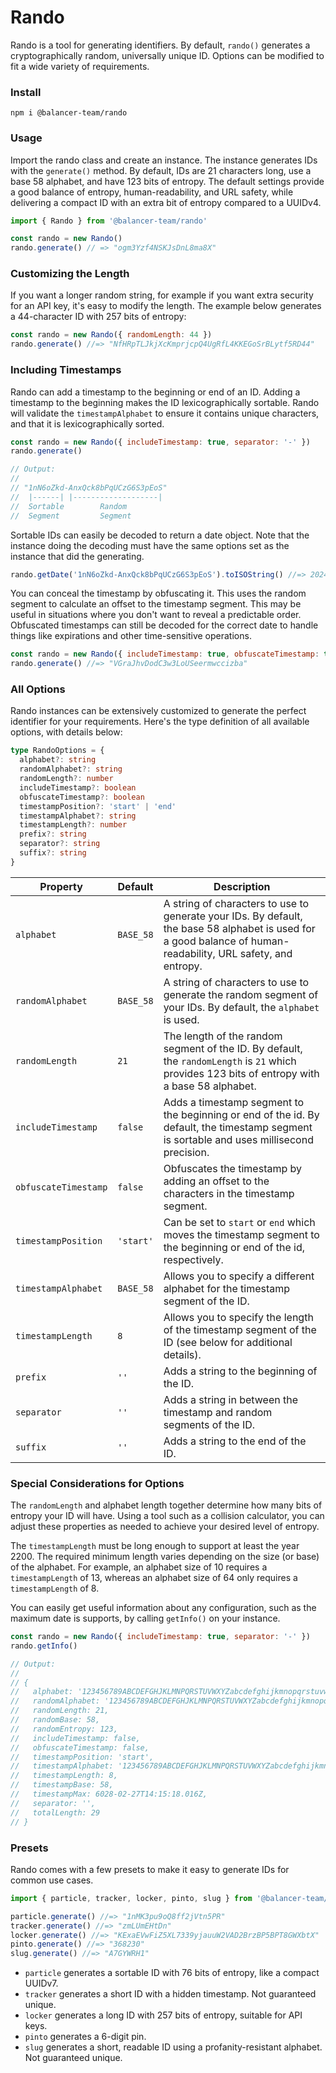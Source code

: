 # Rando

Rando is a tool for generating identifiers. By default, `rando()` generates a cryptographically random, universally unique ID. Options can be modified to fit a wide variety of requirements.

### Install

```
npm i @balancer-team/rando
```

### Usage

Import the rando class and create an instance. The instance generates IDs with the `generate()` method. By default, IDs are 21 characters long, use a base 58 alphabet, and have 123 bits of entropy. The default settings provide a good balance of entropy, human-readability, and URL safety, while delivering a compact ID with an extra bit of entropy compared to a UUIDv4.

```js
import { Rando } from '@balancer-team/rando'

const rando = new Rando()
rando.generate() // => "ogm3Yzf4NSKJsDnL8ma8X"
```

### Customizing the Length

If you want a longer random string, for example if you want extra security for an API key, it's easy to modify the length. The example below generates a 44-character ID with 257 bits of entropy:

```js
const rando = new Rando({ randomLength: 44 })
rando.generate() //=> "NfHRpTLJkjXcKmprjcpQ4UgRfL4KKEGoSrBLytf5RD44"
```

### Including Timestamps

Rando can add a timestamp to the beginning or end of an ID. Adding a timestamp to the beginning makes the ID lexicographically sortable. Rando will validate the `timestampAlphabet` to ensure it contains unique characters, and that it is lexicographically sorted.

```js
const rando = new Rando({ includeTimestamp: true, separator: '-' })
rando.generate()

// Output:
//
// "1nN6oZkd-AnxQck8bPqUCzG6S3pEoS"
//  |------| |-------------------|
//  Sortable        Random
//  Segment         Segment
```

Sortable IDs can easily be decoded to return a date object. Note that the instance doing the decoding must have the same options set as the instance that did the generating.

```js
rando.getDate('1nN6oZkd-AnxQck8bPqUCzG6S3pEoS').toISOString() //=> 2024-09-21T17:38:44.418Z
```

You can conceal the timestamp by obfuscating it. This uses the random segment to calculate an offset to the timestamp segment. This may be useful in situations where you don't want to reveal a predictable order. Obfuscated timestamps can still be decoded for the correct date to handle things like expirations and other time-sensitive operations.

```js
const rando = new Rando({ includeTimestamp: true, obfuscateTimestamp: true })
rando.generate() //=> "VGraJhvDodC3w3LoUSeermwccizba"
```

### All Options

Rando instances can be extensively customized to generate the perfect identifier for your requirements. Here's the type definition of all available options, with details below:

```ts
type RandoOptions = {
  alphabet?: string
  randomAlphabet?: string
  randomLength?: number
  includeTimestamp?: boolean
  obfuscateTimestamp?: boolean
  timestampPosition?: 'start' | 'end'
  timestampAlphabet?: string
  timestampLength?: number
  prefix?: string
  separator?: string
  suffix?: string
}
```

| Property             | Default   | Description                                                                                                                                                    |
| -------------------- | --------- | -------------------------------------------------------------------------------------------------------------------------------------------------------------- |
| `alphabet`           | `BASE_58` | A string of characters to use to generate your IDs. By default, the base 58 alphabet is used for a good balance of human-readability, URL safety, and entropy. |
| `randomAlphabet`     | `BASE_58` | A string of characters to use to generate the random segment of your IDs. By default, the `alphabet` is used.                                                  |
| `randomLength`       | `21`      | The length of the random segment of the ID. By default, the `randomLength` is `21` which provides 123 bits of entropy with a base 58 alphabet.                 |
| `includeTimestamp`   | `false`   | Adds a timestamp segment to the beginning or end of the id. By default, the timestamp segment is sortable and uses millisecond precision.                      |
| `obfuscateTimestamp` | `false`   | Obfuscates the timestamp by adding an offset to the characters in the timestamp segment.                                                                       |
| `timestampPosition`  | `'start'` | Can be set to `start` or `end` which moves the timestamp segment to the beginning or end of the id, respectively.                                              |
| `timestampAlphabet`  | `BASE_58` | Allows you to specify a different alphabet for the timestamp segment of the ID.                                                                                |
| `timestampLength`    | `8`       | Allows you to specify the length of the timestamp segment of the ID (see below for additional details).                                                        |
| `prefix`             | `''`      | Adds a string to the beginning of the ID.                                                                                                                      |
| `separator`          | `''`      | Adds a string in between the timestamp and random segments of the ID.                                                                                          |
| `suffix`             | `''`      | Adds a string to the end of the ID.                                                                                                                            |

### Special Considerations for Options

The `randomLength` and alphabet length together determine how many bits of entropy your ID will have. Using a tool such as a collision calculator, you can adjust these properties as needed to achieve your desired level of entropy.

The `timestampLength` must be long enough to support at least the year 2200. The required minimum length varies depending on the size (or base) of the alphabet. For example, an alphabet size of 10 requires a `timestampLength` of 13, whereas an alphabet size of 64 only requires a `timestampLength` of 8.

You can easily get useful information about any configuration, such as the maximum date is supports, by calling `getInfo()` on your instance.

```js
const rando = new Rando({ includeTimestamp: true, separator: '-' })
rando.getInfo()

// Output:
//
// {
//   alphabet: '123456789ABCDEFGHJKLMNPQRSTUVWXYZabcdefghijkmnopqrstuvwxyz',
//   randomAlphabet: '123456789ABCDEFGHJKLMNPQRSTUVWXYZabcdefghijkmnopqrstuvwxyz',
//   randomLength: 21,
//   randomBase: 58,
//   randomEntropy: 123,
//   includeTimestamp: false,
//   obfuscateTimestamp: false,
//   timestampPosition: 'start',
//   timestampAlphabet: '123456789ABCDEFGHJKLMNPQRSTUVWXYZabcdefghijkmnopqrstuvwxyz',
//   timestampLength: 8,
//   timestampBase: 58,
//   timestampMax: 6028-02-27T14:15:18.016Z,
//   separator: '',
//   totalLength: 29
// }
```

### Presets

Rando comes with a few presets to make it easy to generate IDs for common use cases.

```js
import { particle, tracker, locker, pinto, slug } from '@balancer-team/rando/presets'

particle.generate() //=> "1nMK3pu9oQ8ff2jVtn5PR"
tracker.generate() //=> "zmLUmEHtDn"
locker.generate() //=> "KExaEVwFiZ5XL7339yjauuW2VAD2BrzBP5BPT8GWXbtX"
pinto.generate() //=> "368230"
slug.generate() //=> "A7GYWRH1"
```

- `particle` generates a sortable ID with 76 bits of entropy, like a compact UUIDv7.
- `tracker` generates a short ID with a hidden timestamp. Not guaranteed unique.
- `locker` generates a long ID with 257 bits of entropy, suitable for API keys.
- `pinto` generates a 6-digit pin.
- `slug` generates a short, readable ID using a profanity-resistant alphabet. Not guaranteed unique.
